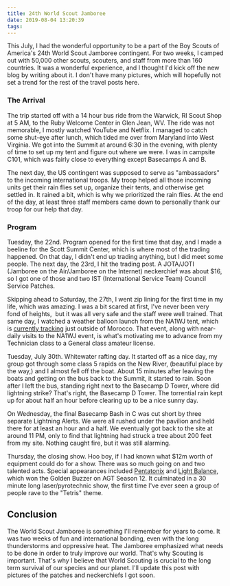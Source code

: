 ```yaml
---
title: 24th World Scout Jamboree
date: 2019-08-04 13:20:39
tags:
---
```

This July, I had the wonderful opportunity to be a part of the Boy Scouts of America's 24th World Scout Jamboree contingent. For two weeks, I camped out with 50,000 other scouts, scouters, and staff from more than 160 countries. It was a wonderful experience, and I thought I'd kick off the new blog by writing about it. I don't have many pictures, which will hopefully not set a trend for the rest of the travel posts here.

### The Arrival
The trip started off with a 14 hour bus ride from the Warwick, RI Scout Shop at 5 AM, to the Ruby Welcome Center in Glen Jean, WV. The ride was not memorable, I mostly watched YouTube and Netflix. I managed to catch some shut-eye after lunch, which tided me over from Maryland into West Virginia. We got into the Summit at around 6:30 in the evening, with plenty of time to set up my tent and figure out where we were. I was in campsite C101, which was fairly close to everything except Basecamps A and B.

The next day, the US contingent was supposed to serve as "ambassadors" to the incoming international troops. My troop helped all those incoming units get their rain flies set up, organize their tents, and otherwise get settled in. It rained a bit, which is why we prioritized the rain flies. At the end of the day, at least three staff members came down to personally thank our troop for our help that day.

### Program
Tuesday, the 22nd. Program opened for the first time that day, and I made a beeline for the Scott Summit Center, which is where most of the trading happened. On that day, I didn't end up trading anything, but I did meet some people. The next day, the 23rd, I hit the trading post. A JOTA/JOTI (Jamboree on the Air/Jamboree on the Internet) neckerchief was about $16, so I got one of those and two IST (International Service Team) Council Service Patches.

Skipping ahead to Saturday, the 27th, I went zip lining for the first time in my life, which was amazing. I was a bit scared at first, I've never been very fond of heights,&nbsp; but it was all very safe and the staff were well trained. That same day, I watched a weather balloon launch from the NA1WJ tent, which is [currently tracking](1) just outside of Morocco. That event, along with near-daily visits to the NA1WJ event, is what's motivating me to advance from my Technician class to a General class amateur license.

Tuesday, July 30th. Whitewater rafting day. It started off as a nice day, my group got through some class 5 rapids on the New River, (beautiful place by the way,) and I almost fell off the boat. About 15 minutes after leaving the boats and getting on the bus back to the Summit, it started to rain. Soon after I left the bus, standing right next to the Basecamp D Tower, where did lightning strike? That's right, the Basecamp D Tower. The torrential rain kept up for about half an hour before clearing up to be a nice sunny day.

On Wednesday, the final Basecamp Bash in C was cut short by three separate Lightning Alerts. We were all rushed under the pavilion and held there for at least an hour and a half. We eventually got back to the site at around 11 PM, only to find that lightning had struck a tree about 200 feet from my site. Nothing caught fire, but it was still alarming.

Thursday, the closing show. Hoo boy, if I had known what $12m worth of equipment could do for a show. There was so much going on and two talented acts. Special appearances included [Pentatonix](2) and [Light Balance](3), which won the Golden Buzzer on AGT Season 12. It culminated in a 30 minute long laser/pyrotechnic show, the first time I've ever seen a group of people rave to the "Tetris" theme.

## Conclusion

The World Scout Jamboree is something I'll remember for years to come. It was two weeks of fun and international bonding, even with the long thunderstorms and oppressive heat. The Jamboree emphasized what needs to be done in order to truly improve our world. That's why Scouting is important. That's why I believe that World Scouting is crucial to the long term survival of our species and our planet. I'll update this post with pictures of the patches and neckerchiefs I got soon.</p>

[1]: https://aprs.fi/#!call=a%252FNA1WJ-7
[2]: https://twitter.com/PTXofficial/status/1157350106900754433
[3]: https://lightbalance.net/
